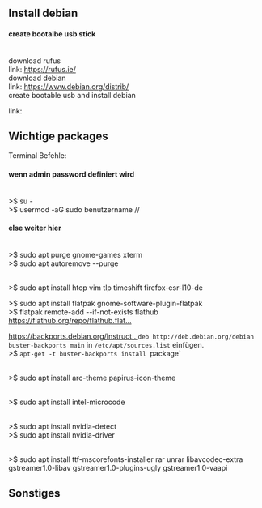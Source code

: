 ## Install debian

#### create bootalbe usb stick 
</br>download rufus
</br>link: https://rufus.ie/
</br>download debian
</br>link: https://www.debian.org/distrib/
</br>create bootable usb and install debian

link: 

## Wichtige packages
Terminal Befehle:

#### wenn admin password definiert wird
</br> >$ su -
</br> >$ usermod -aG sudo benutzername // 
#### else weiter hier
</br> >$ sudo apt purge gnome-games xterm
</br> >$ sudo apt autoremove --purge

</br> >$ sudo apt install htop vim tlp timeshift firefox-esr-l10-de

</b> >$ sudo apt install flatpak gnome-software-plugin-flatpak
</br> >$ flatpak remote-add --if-not-exists flathub https://flathub.org/repo/flathub.flat...​

https://backports.debian.org/Instruct...​
`deb http://deb.debian.org/debian​ buster-backports main` in `/etc/apt/sources.list` einfügen.
</br> >$ `apt-get -t buster-backports install `package`

</br> >$ sudo apt install arc-theme papirus-icon-theme

</br> >$ sudo apt install intel-microcode

</br> >$ sudo apt install nvidia-detect
</br> >$ sudo apt install nvidia-driver

</br> >$ sudo apt install ttf-mscorefonts-installer rar unrar libavcodec-extra gstreamer1.0-libav gstreamer1.0-plugins-ugly gstreamer1.0-vaapi

## Sonstiges
